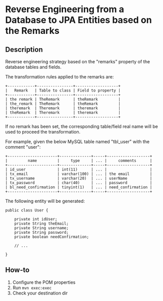 # Reverse Engineering from a Database to JPA Entities based on the Remarks

## Description

Reverse engineering strategy based on the "remarks" property of the database tables and fields.

The transformation rules applied to the remarks are:

	+------------+----------------+-------------------+
	|   Remark   | Table to class | Field to property |
	+------------+----------------+-------------------+
	| the remark | TheRemark      | theRemark         |
	| the_remark | TheRemark      | theRemark         |
	| theremark  | Theremark      | theremark         |
	| theRemark  | Theremark      | theremark         |
	+------------+----------------+-------------------+

If no remark has been set, the corresponding table/field real name will be used to proceed the transformation.

For example, given the below MySQL table named "tbl_user" with the comment "user":

	+----------------------+--------------+-----+-------------------+
	|         name         |     type     | ... |     comments      |
	+----------------------+--------------+-----+-------------------+
	| id_user              | int(11)      | ... |                   |
	| tx_email             | varchar(100) | ... | the email         |
	| tx_username          | varchar(20)  | ... | userName          |
	| tx_password          | char(40)     | ... | password          |
	| bl_need_confirmation | tinyint(1)   | ... | need_confirmation |
	+----------------------+--------------+-----+-------------------+

The following entity will be generated:

	public class User {
		
		private int idUser;
		private String theEmail;
		private String username;
		private String password;
		private boolean needConfirmation;
		
		// ...
		
	}

## How-to

1. Configure the POM properties
2. Run `mvn exec:exec`
3. Check your destination dir
